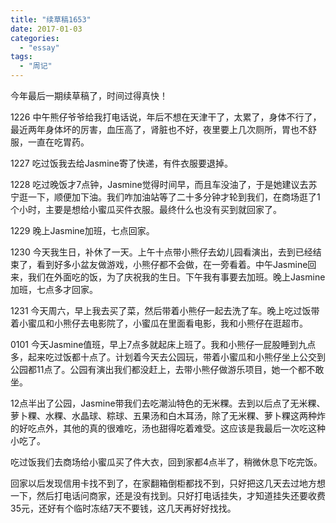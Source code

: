 ```yaml
---
title: "续草稿1653"
date: 2017-01-03
categories: 
  - "essay"
tags: 
  - "周记"
---
```


今年最后一期续草稿了，时间过得真快！

1226 中午熊仔爷爷给我打电话说，年后不想在天津干了，太累了，身体不行了，最近两年身体坏的厉害，血压高了，肾脏也不好，夜里要上几次厕所，胃也不舒服，一直在吃胃药。

1227 吃过饭我去给Jasmine寄了快递，有件衣服要退掉。

1228 吃过晚饭才7点钟，Jasmine觉得时间早，而且车没油了，于是她建议去苏宁逛一下，顺便加下油。我们咋加油站等了二十多分钟才轮到我们，在商场逛了1个小时，主要是想给小蜜瓜买件衣服。最终什么也没有买到就回家了。

1229 晚上Jasmine加班，七点回家。

1230 今天我生日，补休了一天。上午十点带小熊仔去幼儿园看演出，去到已经结束了，看到好多小盆友做游戏，小熊仔都不会做，在一旁看着。中午Jasmine回来，我们在外面吃的饭，为了庆祝我的生日。下午我有事要去加班。晚上Jasmine加班，七点多才回家。

1231 今天周六，早上我去买了菜，然后带着小熊仔一起去洗了车。晚上吃过饭带着小蜜瓜和小熊仔去电影院了，小蜜瓜在里面看电影，我和小熊仔在逛超市。

0101 今天Jasmine值班，早上7点多就起床上班了。我和小熊仔一屁股睡到九点多，起来吃过饭都十点了。计划着今天去公园玩，带着小蜜瓜和小熊仔坐上公交到公园都11点了。公园有演出我们都没赶上，去带小熊仔做游乐项目，她一个都不敢坐。

12点半出了公园，Jasmine带我们去吃潮汕特色的无米粿。去到以后点了无米粿、萝卜粿、水粿、水晶球、粽球、五果汤和白木耳汤，除了无米粿、萝卜粿这两种炸的好吃点外，其他的真的很难吃，汤也甜得吃着难受。这应该是我最后一次吃这种小吃了。

吃过饭我们去商场给小蜜瓜买了件大衣，回到家都4点半了，稍微休息下吃完饭。

回家以后发现信用卡找不到了，在家翻箱倒柜都找不到，只好把这几天去过地方想一下，然后打电话问商家，还是没有找到。只好打电话挂失，才知道挂失还要收费35元，还好有个临时冻结7天不要钱，这几天再好好找找。
